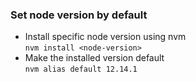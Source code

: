 ### Set node version by default 
- Install specific node version using nvm  
``` nvm install <node-version> ```
-  Make the installed version default  
```nvm alias default 12.14.1```
